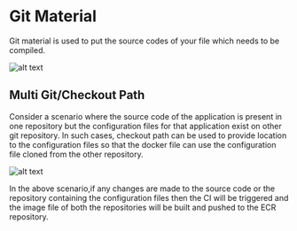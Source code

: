 # Git Material
Git material is used to put the source codes of your file which needs to be compiled.

![alt text](/git-material.PNG "Adding multiple git materials")


## Multi Git/Checkout Path
Consider a scenario where the source code of the application is present in one repository but the configuration files for that application exist on other git repository. In such cases, checkout path can be used to provide location to the configuration files so that the docker file can use the configuration file cloned from the other repository.


![alt text](/combo.jpg "Adding multiple git materials")


In the above scenario,if any changes are made to the source code or the repository containing the configuration files then the CI will be triggered and the image file of both the repositories will be built and pushed to the ECR repository.